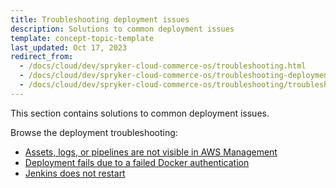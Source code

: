 ```yaml
---
title: Troubleshooting deployment issues
description: Solutions to common deployment issues
template: concept-topic-template
last_updated: Oct 17, 2023
redirect_from:
  - /docs/cloud/dev/spryker-cloud-commerce-os/troubleshooting.html
  - /docs/cloud/dev/spryker-cloud-commerce-os/troubleshooting-deployment/troubleshooting-deployment.html
  - /docs/cloud/dev/spryker-cloud-commerce-os/troubleshooting/troubleshooting-deployment-issues/troubleshooting-deployment-issues.html
---
```


This section contains solutions to common deployment issues.

Browse the deployment troubleshooting:

* [Assets, logs, or pipelines are not visible in AWS Management](/docs/ca/dev/troubleshooting/troubleshooting-deployment-issues/assets-logs-or-pipelines-are-not-visible-in-aws-management-console.html)
* [Deployment fails due to a failed Docker authentication](/docs/ca/dev/troubleshooting/troubleshooting-deployment-issues/deployment-fails-due-to-a-failed-docker-authentication.html)
* [Jenkins does not restart](/docs/ca/dev/troubleshooting/troubleshooting-deployment-issues/jenkins-does-not-restart.html)
